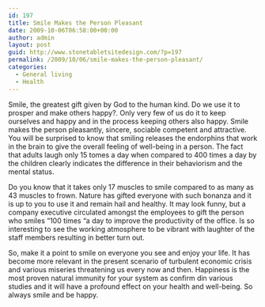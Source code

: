 ```yaml
---
id: 197
title: Smile Makes the Person Pleasant
date: 2009-10-06T06:58:00+00:00
author: admin
layout: post
guid: http://www.stonetabletsitedesign.com/?p=197
permalink: /2009/10/06/smile-makes-the-person-pleasant/
categories:
  - General living
  - Health
---
```

Smile, the greatest gift given by God to the human kind. Do we use it to prosper and make others happy?. Only very few of us do it to keep ourselves and happy and in the process keeping others also happy. Smile makes the person pleasantly, sincere, sociable competent and attractive. You will be surprised to know that smiling releases the endorphins that work in the brain to give the overall feeling of well-being in a person. The fact that adults laugh only 15 tomes a day when compared to 400 times a day by the children clearly indicates the difference in their behaviorism and the mental status.

Do you know that it takes only 17 muscles to smile compared to as many as 43 muscles to frown. Nature has gifted everyone with such bonanza and it is up to you to use it and remain hail and healthy. It may look funny, but a company executive circulated amongst the employees to gift the person who smiles &#8220;100 times &#8220;a day to improve the productivity of the office. Is so interesting to see the working atmosphere to be vibrant with laughter of the staff members resulting in better turn out.

So, make it a point to smile on everyone you see and enjoy your life. It has become more relevant in the present scenario of turbulent economic crisis and various miseries threatening us every now and then. Happiness is the most proven natural immunity for your system as confirm din various studies and it will have a profound effect on your health and well-being. So always smile and be happy.